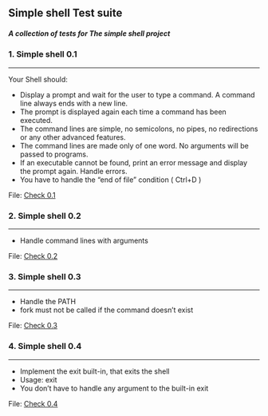 ## Simple shell Test suite
##### A collection of tests for The simple shell project

### 1. Simple shell 0.1
---
Your Shell should:
*	Display a prompt and wait for the user to type a command. A command line always ends with a new line.
*	The prompt is displayed again each time a command has been executed.
*	The command lines are simple, no semicolons, no pipes, no redirections or any other advanced features.
*	The command lines are made only of one word. No arguments will be passed to programs.
*	If an executable cannot be found, print an error message and display the prompt again.
Handle errors.
*	You have to handle the “end of file” condition ( Ctrl+D )

File: [Check 0.1](check_0.1.sh)

### 2. Simple shell 0.2
---
*	Handle command lines with arguments
	
File: [Check 0.2](check_0.2.sh)

### 3. Simple shell 0.3
---
*	Handle the PATH
*	fork must not be called if the command doesn’t exist

File: [Check 0.3](check_0.3.sh)

### 4. Simple shell 0.4
---
*	Implement the exit built-in, that exits the shell
*	Usage: exit
*	You don’t have to handle any argument to the built-in exit

File: [Check 0.4](check_0.4.sh)
